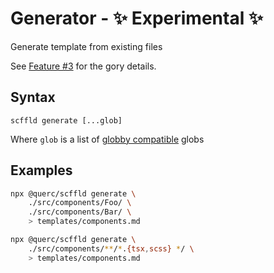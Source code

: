 # Generator - ✨ Experimental ✨

Generate template from existing files

See [Feature #3](https://github.com/lindsayevans/scffld/issues/3) for the gory details.

## Syntax

```
scffld generate [...glob]
```

Where `glob` is a list of [globby compatible](https://www.npmjs.com/package/globby) globs

## Examples

```sh
npx @querc/scffld generate \
    ./src/components/Foo/ \
    ./src/components/Bar/ \
    > templates/components.md
```

```sh
npx @querc/scffld generate \
    ./src/components/**/*.{tsx,scss} */ \
    > templates/components.md
```
